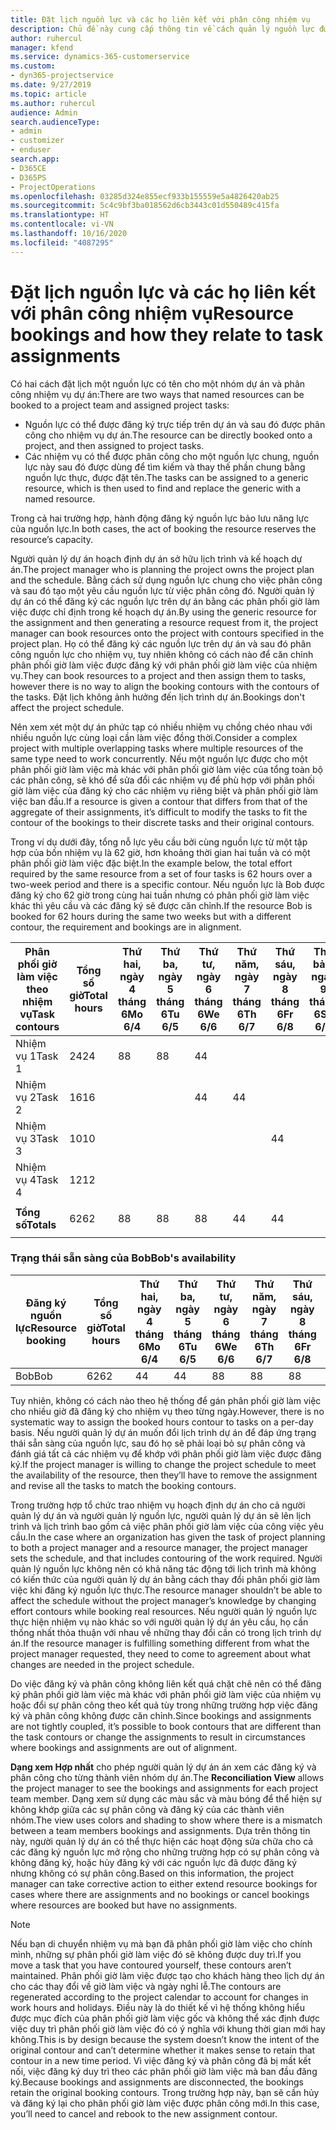 ```yaml
---
title: Đặt lịch nguồn lực và các họ liên kết với phân công nhiệm vụ
description: Chủ đề này cung cấp thông tin về cách quản lý nguồn lực được đặt tên, đặt lịch nguồn lực và phân công nhiệm vụ cũng như cách chúng liên quan đến nhau.
author: ruhercul
manager: kfend
ms.service: dynamics-365-customerservice
ms.custom:
- dyn365-projectservice
ms.date: 9/27/2019
ms.topic: article
ms.author: ruhercul
audience: Admin
search.audienceType:
- admin
- customizer
- enduser
search.app:
- D365CE
- D365PS
- ProjectOperations
ms.openlocfilehash: 03285d324e855ecf933b155559e5a4826420ab25
ms.sourcegitcommit: 5c4c9bf3ba018562d6cb3443c01d550489c415fa
ms.translationtype: HT
ms.contentlocale: vi-VN
ms.lasthandoff: 10/16/2020
ms.locfileid: "4087295"
---
```

# <a name="resource-bookings-and-how-they-relate-to-task-assignments"></a><span data-ttu-id="10c20-103">Đặt lịch nguồn lực và các họ liên kết với phân công nhiệm vụ</span><span class="sxs-lookup"><span data-stu-id="10c20-103">Resource bookings and how they relate to task assignments</span></span>


<span data-ttu-id="10c20-104">Có hai cách đặt lịch một nguồn lực có tên cho một nhóm dự án và phân công nhiệm vụ dự án:</span><span class="sxs-lookup"><span data-stu-id="10c20-104">There are two ways that named resources can be booked to a project team and assigned project tasks:</span></span>

- <span data-ttu-id="10c20-105">Nguồn lực có thể được đăng ký trực tiếp trên dự án và sau đó được phân công cho nhiệm vụ dự án.</span><span class="sxs-lookup"><span data-stu-id="10c20-105">The resource can be directly booked onto a project, and then assigned to project tasks.</span></span>
- <span data-ttu-id="10c20-106">Các nhiệm vụ có thể được phân công cho một nguồn lực chung, nguồn lực này sau đó được dùng để tìm kiếm và thay thế phần chung bằng nguồn lực thực, được đặt tên.</span><span class="sxs-lookup"><span data-stu-id="10c20-106">The tasks can be assigned to a generic resource, which is then used to find and replace the generic with a named resource.</span></span> 

<span data-ttu-id="10c20-107">Trong cả hai trường hợp, hành động đăng ký nguồn lực bảo lưu năng lực của nguồn lực.</span><span class="sxs-lookup"><span data-stu-id="10c20-107">In both cases, the act of booking the resource reserves the resource’s capacity.</span></span>

<span data-ttu-id="10c20-108">Người quản lý dự án hoạch định dự án sở hữu lịch trình và kế hoạch dự án.</span><span class="sxs-lookup"><span data-stu-id="10c20-108">The project manager who is planning the project owns the project plan and the schedule.</span></span> <span data-ttu-id="10c20-109">Bằng cách sử dụng nguồn lực chung cho việc phân công và sau đó tạo một yêu cầu nguồn lực từ việc phân công đó. Người quản lý dự án có thể đăng ký các nguồn lực trên dự án bằng các phân phối giờ làm việc được chỉ định trong kế hoạch dự án.</span><span class="sxs-lookup"><span data-stu-id="10c20-109">By using the generic resource for the assignment and then generating a resource request from it, the project manager can book resources onto the project with contours specified in the project plan.</span></span> <span data-ttu-id="10c20-110">Họ có thể đăng ký các nguồn lực trên dự án và sau đó phân công nguồn lực cho nhiệm vụ, tuy nhiên không có cách nào để căn chỉnh phân phối giờ làm việc được đăng ký với phân phối giờ làm việc của nhiệm vụ.</span><span class="sxs-lookup"><span data-stu-id="10c20-110">They can book resources to a project and then assign them to tasks, however there is no way to align the booking contours with the contours of the tasks.</span></span> <span data-ttu-id="10c20-111">Đặt lịch không ảnh hưởng đến lịch trình dự án.</span><span class="sxs-lookup"><span data-stu-id="10c20-111">Bookings don't affect the project schedule.</span></span>

<span data-ttu-id="10c20-112">Nên xem xét một dự án phức tạp có nhiều nhiệm vụ chồng chéo nhau với nhiều nguồn lực cùng loại cần làm việc đồng thời.</span><span class="sxs-lookup"><span data-stu-id="10c20-112">Consider a complex project with multiple overlapping tasks where multiple resources of the same type need to work concurrently.</span></span> <span data-ttu-id="10c20-113">Nếu một nguồn lực được cho một phân phối giờ làm việc mà khác với phân phối giờ làm việc của tổng toàn bộ các phân công, sẽ khó để sửa đổi các nhiệm vụ để phù hợp với phân phối giờ làm việc của đăng ký cho các nhiệm vụ riêng biệt và phân phối giờ làm việc ban đầu.</span><span class="sxs-lookup"><span data-stu-id="10c20-113">If a resource is given a contour that differs from that of the aggregate of their assignments, it’s difficult to modify the tasks to fit the contour of the bookings to their discrete tasks and their original contours.</span></span>

<span data-ttu-id="10c20-114">Trong ví dụ dưới đây, tổng nỗ lực yêu cầu bởi cùng nguồn lực từ một tập hợp của bốn nhiệm vụ là 62 giờ, hơn khoảng thời gian hai tuần và có một phân phối giờ làm việc đặc biệt.</span><span class="sxs-lookup"><span data-stu-id="10c20-114">In the example below, the total effort required by the same resource from a set of four tasks is 62 hours over a two-week period and there is a specific contour.</span></span> <span data-ttu-id="10c20-115">Nếu nguồn lực là Bob được đăng ký cho 62 giờ trong cùng hai tuần nhưng có phân phối giờ làm việc khác thì yêu cầu và các đăng ký sẽ được căn chỉnh.</span><span class="sxs-lookup"><span data-stu-id="10c20-115">If the resource Bob is booked for 62 hours during the same two weeks but with a different contour, the requirement and bookings are in alignment.</span></span>

| <span data-ttu-id="10c20-116">**Phân phối giờ làm việc theo nhiệm vụ**</span><span class="sxs-lookup"><span data-stu-id="10c20-116">**Task contours**</span></span>    | <span data-ttu-id="10c20-117">**Tổng số giờ**</span><span class="sxs-lookup"><span data-stu-id="10c20-117">**Total hours**</span></span> | <span data-ttu-id="10c20-118">Thứ hai, ngày 4 tháng 6</span><span class="sxs-lookup"><span data-stu-id="10c20-118">Mo 6/4</span></span> | <span data-ttu-id="10c20-119">Thứ ba, ngày 5 tháng 6</span><span class="sxs-lookup"><span data-stu-id="10c20-119">Tu 6/5</span></span> | <span data-ttu-id="10c20-120">Thứ tư, ngày 6 tháng 6</span><span class="sxs-lookup"><span data-stu-id="10c20-120">We 6/6</span></span> | <span data-ttu-id="10c20-121">Thứ năm, ngày 7 tháng 6</span><span class="sxs-lookup"><span data-stu-id="10c20-121">Th 6/7</span></span> | <span data-ttu-id="10c20-122">Thứ sáu, ngày 8 tháng 6</span><span class="sxs-lookup"><span data-stu-id="10c20-122">Fr 6/8</span></span> | <span data-ttu-id="10c20-123">Thứ bảy, ngày 9 tháng 6</span><span class="sxs-lookup"><span data-stu-id="10c20-123">Sa 6/9</span></span> | <span data-ttu-id="10c20-124">Chủ nhật, ngày 10 tháng 6</span><span class="sxs-lookup"><span data-stu-id="10c20-124">Su 6/10</span></span> | <span data-ttu-id="10c20-125">Thứ hai, ngày 11 tháng 6</span><span class="sxs-lookup"><span data-stu-id="10c20-125">Mo 6/11</span></span> | <span data-ttu-id="10c20-126">Thứ ba, ngày 12 tháng 6</span><span class="sxs-lookup"><span data-stu-id="10c20-126">Tu 6/12</span></span> | <span data-ttu-id="10c20-127">Thứ tư, ngày 13 tháng 6</span><span class="sxs-lookup"><span data-stu-id="10c20-127">We 6/13</span></span> | <span data-ttu-id="10c20-128">Thứ năm, ngày 14 tháng 6</span><span class="sxs-lookup"><span data-stu-id="10c20-128">Th 6/14</span></span> | <span data-ttu-id="10c20-129">Thứ sáu, ngày 15 tháng 6</span><span class="sxs-lookup"><span data-stu-id="10c20-129">Fr 6/15</span></span> |
|----------------------|-----------------|--------|--------|--------|--------|--------|--------|---------|---------|---------|---------|---------|---------|
| <span data-ttu-id="10c20-130">Nhiệm vụ 1</span><span class="sxs-lookup"><span data-stu-id="10c20-130">Task 1</span></span>               | <span data-ttu-id="10c20-131">24</span><span class="sxs-lookup"><span data-stu-id="10c20-131">24</span></span>              | <span data-ttu-id="10c20-132">8</span><span class="sxs-lookup"><span data-stu-id="10c20-132">8</span></span>      | <span data-ttu-id="10c20-133">8</span><span class="sxs-lookup"><span data-stu-id="10c20-133">8</span></span>      | <span data-ttu-id="10c20-134">4</span><span class="sxs-lookup"><span data-stu-id="10c20-134">4</span></span>      |        |        |        |         |         |         | <span data-ttu-id="10c20-135">4</span><span class="sxs-lookup"><span data-stu-id="10c20-135">4</span></span>       |         |         |
| <span data-ttu-id="10c20-136">Nhiệm vụ 2</span><span class="sxs-lookup"><span data-stu-id="10c20-136">Task 2</span></span>               | <span data-ttu-id="10c20-137">16</span><span class="sxs-lookup"><span data-stu-id="10c20-137">16</span></span>              |        |        | <span data-ttu-id="10c20-138">4</span><span class="sxs-lookup"><span data-stu-id="10c20-138">4</span></span>      | <span data-ttu-id="10c20-139">4</span><span class="sxs-lookup"><span data-stu-id="10c20-139">4</span></span>      |        |        |         | <span data-ttu-id="10c20-140">8</span><span class="sxs-lookup"><span data-stu-id="10c20-140">8</span></span>       |         |         |         |         |
| <span data-ttu-id="10c20-141">Nhiệm vụ 3</span><span class="sxs-lookup"><span data-stu-id="10c20-141">Task 3</span></span>               | <span data-ttu-id="10c20-142">10</span><span class="sxs-lookup"><span data-stu-id="10c20-142">10</span></span>              |        |        |        |        | <span data-ttu-id="10c20-143">4</span><span class="sxs-lookup"><span data-stu-id="10c20-143">4</span></span>      |        |         |         | <span data-ttu-id="10c20-144">4</span><span class="sxs-lookup"><span data-stu-id="10c20-144">4</span></span>       |         | <span data-ttu-id="10c20-145">2</span><span class="sxs-lookup"><span data-stu-id="10c20-145">2</span></span>       |         |
| <span data-ttu-id="10c20-146">Nhiệm vụ 4</span><span class="sxs-lookup"><span data-stu-id="10c20-146">Task 4</span></span>               | <span data-ttu-id="10c20-147">12</span><span class="sxs-lookup"><span data-stu-id="10c20-147">12</span></span>              |        |        |        |        |        |        |         |         |         | <span data-ttu-id="10c20-148">4</span><span class="sxs-lookup"><span data-stu-id="10c20-148">4</span></span>       |         | <span data-ttu-id="10c20-149">8</span><span class="sxs-lookup"><span data-stu-id="10c20-149">8</span></span>       |
|                      |                 |        |        |        |        |        |        |         |         |         |         |         |         |
| <span data-ttu-id="10c20-150">**Tổng số**</span><span class="sxs-lookup"><span data-stu-id="10c20-150">**Totals**</span></span>           | <span data-ttu-id="10c20-151">62</span><span class="sxs-lookup"><span data-stu-id="10c20-151">62</span></span>              | <span data-ttu-id="10c20-152">8</span><span class="sxs-lookup"><span data-stu-id="10c20-152">8</span></span>      | <span data-ttu-id="10c20-153">8</span><span class="sxs-lookup"><span data-stu-id="10c20-153">8</span></span>      | <span data-ttu-id="10c20-154">8</span><span class="sxs-lookup"><span data-stu-id="10c20-154">8</span></span>      | <span data-ttu-id="10c20-155">4</span><span class="sxs-lookup"><span data-stu-id="10c20-155">4</span></span>      | <span data-ttu-id="10c20-156">4</span><span class="sxs-lookup"><span data-stu-id="10c20-156">4</span></span>      |        |         | <span data-ttu-id="10c20-157">8</span><span class="sxs-lookup"><span data-stu-id="10c20-157">8</span></span>       | <span data-ttu-id="10c20-158">4</span><span class="sxs-lookup"><span data-stu-id="10c20-158">4</span></span>       | <span data-ttu-id="10c20-159">8</span><span class="sxs-lookup"><span data-stu-id="10c20-159">8</span></span>       | <span data-ttu-id="10c20-160">2</span><span class="sxs-lookup"><span data-stu-id="10c20-160">2</span></span>       | <span data-ttu-id="10c20-161">8</span><span class="sxs-lookup"><span data-stu-id="10c20-161">8</span></span>       |
|                      |                 |        |        |        |        |        |        |         |         |         |         |

### <a name="bobs-availability"></a><span data-ttu-id="10c20-162">Trạng thái sẵn sàng của Bob</span><span class="sxs-lookup"><span data-stu-id="10c20-162">Bob's availability</span></span>
| <span data-ttu-id="10c20-163">**Đăng ký   nguồn lực**</span><span class="sxs-lookup"><span data-stu-id="10c20-163">**Resource   booking**</span></span> | <span data-ttu-id="10c20-164">**Tổng số giờ**</span><span class="sxs-lookup"><span data-stu-id="10c20-164">**Total hours**</span></span> | <span data-ttu-id="10c20-165">Thứ hai, ngày 4 tháng 6</span><span class="sxs-lookup"><span data-stu-id="10c20-165">Mo 6/4</span></span> | <span data-ttu-id="10c20-166">Thứ ba, ngày 5 tháng 6</span><span class="sxs-lookup"><span data-stu-id="10c20-166">Tu 6/5</span></span> | <span data-ttu-id="10c20-167">Thứ tư, ngày 6 tháng 6</span><span class="sxs-lookup"><span data-stu-id="10c20-167">We 6/6</span></span> | <span data-ttu-id="10c20-168">Thứ năm, ngày 7 tháng 6</span><span class="sxs-lookup"><span data-stu-id="10c20-168">Th 6/7</span></span> | <span data-ttu-id="10c20-169">Thứ sáu, ngày 8 tháng 6</span><span class="sxs-lookup"><span data-stu-id="10c20-169">Fr 6/8</span></span> | <span data-ttu-id="10c20-170">Thứ bảy, ngày 9 tháng 6</span><span class="sxs-lookup"><span data-stu-id="10c20-170">Sa 6/9</span></span> | <span data-ttu-id="10c20-171">Chủ nhật, ngày 10 tháng 6</span><span class="sxs-lookup"><span data-stu-id="10c20-171">Su 6/10</span></span> | <span data-ttu-id="10c20-172">Thứ hai, ngày 11 tháng 6</span><span class="sxs-lookup"><span data-stu-id="10c20-172">Mo 6/11</span></span> | <span data-ttu-id="10c20-173">Thứ ba, ngày 12 tháng 6</span><span class="sxs-lookup"><span data-stu-id="10c20-173">Tu 6/12</span></span> | <span data-ttu-id="10c20-174">Thứ tư, ngày 13 tháng 6</span><span class="sxs-lookup"><span data-stu-id="10c20-174">We 6/13</span></span> | <span data-ttu-id="10c20-175">Thứ năm, ngày 14 tháng 6</span><span class="sxs-lookup"><span data-stu-id="10c20-175">Th 6/14</span></span> | <span data-ttu-id="10c20-176">Thứ sáu, ngày 15 tháng 6</span><span class="sxs-lookup"><span data-stu-id="10c20-176">Fr 6/15</span></span> |
|------------------------|-----------------|--------|--------|--------|--------|--------|--------|---------|---------|---------|---------|---------|---------|
| <span data-ttu-id="10c20-177">Bob</span><span class="sxs-lookup"><span data-stu-id="10c20-177">Bob</span></span>                    | <span data-ttu-id="10c20-178">62</span><span class="sxs-lookup"><span data-stu-id="10c20-178">62</span></span>              | <span data-ttu-id="10c20-179">4</span><span class="sxs-lookup"><span data-stu-id="10c20-179">4</span></span>      | <span data-ttu-id="10c20-180">4</span><span class="sxs-lookup"><span data-stu-id="10c20-180">4</span></span>      | <span data-ttu-id="10c20-181">8</span><span class="sxs-lookup"><span data-stu-id="10c20-181">8</span></span>      | <span data-ttu-id="10c20-182">8</span><span class="sxs-lookup"><span data-stu-id="10c20-182">8</span></span>      | <span data-ttu-id="10c20-183">8</span><span class="sxs-lookup"><span data-stu-id="10c20-183">8</span></span>      |        |         | <span data-ttu-id="10c20-184">4</span><span class="sxs-lookup"><span data-stu-id="10c20-184">4</span></span>       | <span data-ttu-id="10c20-185">4</span><span class="sxs-lookup"><span data-stu-id="10c20-185">4</span></span>       | <span data-ttu-id="10c20-186">8</span><span class="sxs-lookup"><span data-stu-id="10c20-186">8</span></span>       | <span data-ttu-id="10c20-187">8</span><span class="sxs-lookup"><span data-stu-id="10c20-187">8</span></span>       | <span data-ttu-id="10c20-188">6</span><span class="sxs-lookup"><span data-stu-id="10c20-188">6</span></span>       |

<span data-ttu-id="10c20-189">Tuy nhiên, không có cách nào theo hệ thống để gán phân phối giờ làm việc cho nhiều giờ đã đăng ký cho nhiệm vụ theo từng ngày.</span><span class="sxs-lookup"><span data-stu-id="10c20-189">However, there is no systematic way to assign the booked hours contour to tasks on a per-day basis.</span></span> <span data-ttu-id="10c20-190">Nếu người quản lý dự án muốn đổi lịch trình dự án để đáp ứng trạng thái sẵn sàng của nguồn lực, sau đó họ sẽ phải loại bỏ sự phân công và đánh giá tất cả các nhiệm vụ để khớp với phân phối giờ làm việc được đăng ký.</span><span class="sxs-lookup"><span data-stu-id="10c20-190">If the project manager is willing to change the project schedule to meet the availability of the resource, then they’ll have to remove the assignment and revise all the tasks to match the booking contours.</span></span>

<span data-ttu-id="10c20-191">Trong trường hợp tổ chức trao nhiệm vụ hoạch định dự án cho cả người quản lý dự án và người quản lý nguồn lực, người quản lý dự án sẽ lên lịch trình và lịch trình bao gồm cả việc phân phối giờ làm việc của công việc yêu cầu.</span><span class="sxs-lookup"><span data-stu-id="10c20-191">In the case where an organization has given the task of project planning to both a project manager and a resource manager, the project manager sets the schedule, and that includes contouring of the work required.</span></span> <span data-ttu-id="10c20-192">Người quản lý nguồn lực không nên có khả năng tác động tới lịch trình mà không có kiến thức của người quản lý dự án bằng cách thay đổi phân phối giờ làm việc khi đăng ký nguồn lực thực.</span><span class="sxs-lookup"><span data-stu-id="10c20-192">The resource manager shouldn’t be able to affect the schedule without the project manager’s knowledge by changing effort contours while booking real resources.</span></span> <span data-ttu-id="10c20-193">Nếu người quản lý nguồn lực thực hiện nhiệm vụ nào khác so với người quản lý dự án yêu cầu, họ cần thống nhất thỏa thuận với nhau về những thay đổi cần có trong lịch trình dự án.</span><span class="sxs-lookup"><span data-stu-id="10c20-193">If the resource manager is fulfilling something different from what the project manager requested, they need to come to agreement about what changes are needed in the project schedule.</span></span>

<span data-ttu-id="10c20-194">Do việc đăng ký và phân công không liên kết quá chặt chẽ nên có thể đăng ký phân phối giờ làm việc mà khác với phân phối giờ làm việc của nhiệm vụ hoặc đổi sự phân công theo kết quả tùy trong những trường hợp việc đăng ký và phân công không được căn chỉnh.</span><span class="sxs-lookup"><span data-stu-id="10c20-194">Since bookings and assignments are not tightly coupled, it’s possible to book contours that are different than the task contours or change the assignments to result in circumstances where bookings and assignments are out of alignment.</span></span>

<span data-ttu-id="10c20-195">**Dạng xem Hợp nhất** cho phép người quản lý dự án án xem các đăng ký và phân công cho từng thành viên nhóm dự án.</span><span class="sxs-lookup"><span data-stu-id="10c20-195">The **Reconciliation View** allows the project manager to see the bookings and assignments for each project team member.</span></span> <span data-ttu-id="10c20-196">Dạng xem sử dụng các màu sắc và màu bóng để thể hiện sự không khớp giữa các sự phân công và đăng ký của các thành viên nhóm.</span><span class="sxs-lookup"><span data-stu-id="10c20-196">The view uses colors and shading to show where there is a mismatch between a team members bookings and assignments.</span></span> <span data-ttu-id="10c20-197">Dựa trên thông tin này, người quản lý dự án có thể thực hiện các hoạt động sửa chữa cho cả các đăng ký nguồn lực mở rộng cho những trường hợp có sự phân công và không đăng ký, hoặc hủy đăng ký với các nguồn lực đã được đăng ký nhưng không có sự phân công.</span><span class="sxs-lookup"><span data-stu-id="10c20-197">Based on this information, the project manager can take corrective action to either extend resource bookings for cases where there are assignments and no bookings or cancel bookings where resources are booked but have no assignments.</span></span>

> [!NOTE]
> <span data-ttu-id="10c20-198">Nếu bạn di chuyển nhiệm vụ mà bạn đã phân phối giờ làm việc cho chính mình, những sự phân phối giờ làm việc đó sẽ không được duy trì.</span><span class="sxs-lookup"><span data-stu-id="10c20-198">If you move a task that you have contoured yourself, these contours aren’t maintained.</span></span> <span data-ttu-id="10c20-199">Phân phối giờ làm việc được tạo cho khách hàng theo lịch dự án cho các thay đổi về giờ làm việc và ngày nghỉ lễ.</span><span class="sxs-lookup"><span data-stu-id="10c20-199">The contours are regenerated according to the project calendar to account for changes in work hours and holidays.</span></span> <span data-ttu-id="10c20-200">Điều này là do thiết kế vì hệ thống không hiểu được mục đích của phân phối giờ làm việc gốc và không thể xác định được việc duy trì phân phối giờ làm việc đó có ý nghĩa với khung thời gian mới hay không.</span><span class="sxs-lookup"><span data-stu-id="10c20-200">This is by design because the system doesn’t know the intent of the original contour and can’t determine whether it makes sense to retain that contour in a new time period.</span></span> <span data-ttu-id="10c20-201">Vì việc đăng ký và phân công đã bị mất kết nối, việc đăng ký duy trì theo các phân phối giờ làm việc mà ban đầu đăng ký.</span><span class="sxs-lookup"><span data-stu-id="10c20-201">Because bookings and assignments are disconnected, the bookings retain the original booking contours.</span></span> <span data-ttu-id="10c20-202">Trong trường hợp này, bạn sẽ cần hủy và đăng ký lại cho phân phối giờ làm việc được phân công mới.</span><span class="sxs-lookup"><span data-stu-id="10c20-202">In this case, you’ll need to cancel and rebook to the new assignment contour.</span></span>


